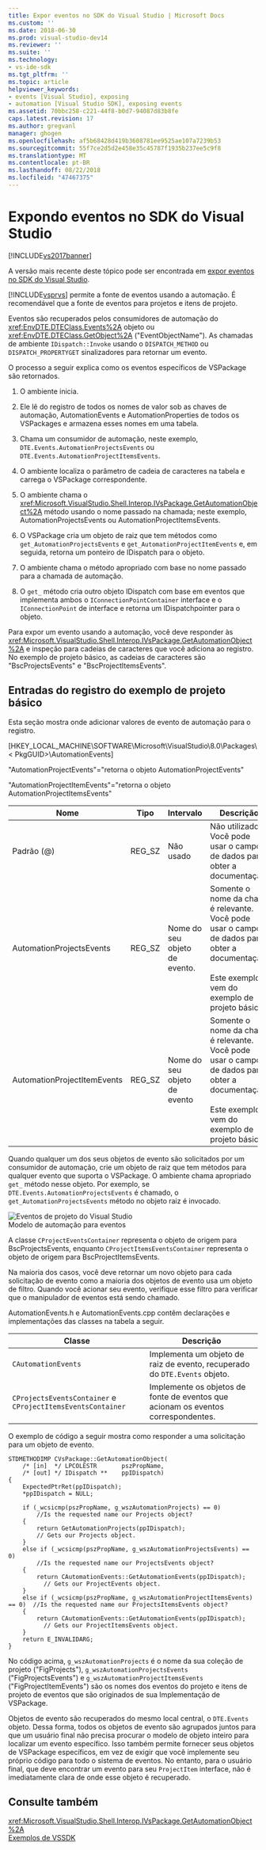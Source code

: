 ```yaml
---
title: Expor eventos no SDK do Visual Studio | Microsoft Docs
ms.custom: ''
ms.date: 2018-06-30
ms.prod: visual-studio-dev14
ms.reviewer: ''
ms.suite: ''
ms.technology:
- vs-ide-sdk
ms.tgt_pltfrm: ''
ms.topic: article
helpviewer_keywords:
- events [Visual Studio], exposing
- automation [Visual Studio SDK], exposing events
ms.assetid: 70bbc258-c221-44f8-b0d7-94087d83b8fe
caps.latest.revision: 17
ms.author: gregvanl
manager: ghogen
ms.openlocfilehash: af5b68428d419b3608781ee9525ae107a7239b53
ms.sourcegitcommit: 55f7ce2d5d2e458e35c45787f1935b237ee5c9f8
ms.translationtype: MT
ms.contentlocale: pt-BR
ms.lasthandoff: 08/22/2018
ms.locfileid: "47467375"
---
```

# <a name="exposing-events-in-the-visual-studio-sdk"></a>Expondo eventos no SDK do Visual Studio
[!INCLUDE[vs2017banner](../../includes/vs2017banner.md)]

A versão mais recente deste tópico pode ser encontrada em [expor eventos no SDK do Visual Studio](https://docs.microsoft.com/visualstudio/extensibility/internals/exposing-events-in-the-visual-studio-sdk).  
  
[!INCLUDE[vsprvs](../../includes/vsprvs-md.md)] permite a fonte de eventos usando a automação. É recomendável que a fonte de eventos para projetos e itens de projeto.  
  
 Eventos são recuperados pelos consumidores de automação do <xref:EnvDTE.DTEClass.Events%2A> objeto ou <xref:EnvDTE.DTEClass.GetObject%2A> ("EventObjectName"). As chamadas de ambiente `IDispatch::Invoke` usando o `DISPATCH_METHOD` ou `DISPATCH_PROPERTYGET` sinalizadores para retornar um evento.  
  
 O processo a seguir explica como os eventos específicos de VSPackage são retornados.  
  
1.  O ambiente inicia.  
  
2.  Ele lê do registro de todos os nomes de valor sob as chaves de automação, AutomationEvents e AutomationProperties de todos os VSPackages e armazena esses nomes em uma tabela.  
  
3.  Chama um consumidor de automação, neste exemplo, `DTE.Events.AutomationProjectsEvents` ou `DTE.Events.AutomationProjectItemsEvents`.  
  
4.  O ambiente localiza o parâmetro de cadeia de caracteres na tabela e carrega o VSPackage correspondente.  
  
5.  O ambiente chama o <xref:Microsoft.VisualStudio.Shell.Interop.IVsPackage.GetAutomationObject%2A> método usando o nome passado na chamada; neste exemplo, AutomationProjectsEvents ou AutomationProjectItemsEvents.  
  
6.  O VSPackage cria um objeto de raiz que tem métodos como `get_AutomationProjectsEvents` e `get_AutomationProjectItemEvents` e, em seguida, retorna um ponteiro de IDispatch para o objeto.  
  
7.  O ambiente chama o método apropriado com base no nome passado para a chamada de automação.  
  
8.  O `get_` método cria outro objeto IDispatch com base em eventos que implementa ambos o `IConnectionPointContainer` interface e o `IConnectionPoint` de interface e retorna um IDispatchpointer para o objeto.  
  
 Para expor um evento usando a automação, você deve responder às <xref:Microsoft.VisualStudio.Shell.Interop.IVsPackage.GetAutomationObject%2A> e inspeção para cadeias de caracteres que você adiciona ao registro. No exemplo de projeto básico, as cadeias de caracteres são "BscProjectsEvents" e "BscProjectItemsEvents".  
  
## <a name="registry-entries-from-the-basic-project-sample"></a>Entradas do registro do exemplo de projeto básico  
 Esta seção mostra onde adicionar valores de evento de automação para o registro.  
  
 [HKEY_LOCAL_MACHINE\SOFTWARE\Microsoft\VisualStudio\8.0\Packages\\< PkgGUID\>\AutomationEvents]  
  
 "AutomationProjectEvents"="retorna o objeto AutomationProjectEvents"  
  
 "AutomationProjectItemEvents"="retorna o objeto AutomationProjectItemsEvents"  
  
|Nome|Tipo|Intervalo|Descrição|  
|----------|----------|-----------|-----------------|  
|Padrão (@)|REG_SZ|Não usado|Não utilizado. Você pode usar o campo de dados para obter a documentação.|  
|AutomationProjectsEvents|REG_SZ|Nome do seu objeto de evento.|Somente o nome da chave é relevante. Você pode usar o campo de dados para obter a documentação.<br /><br /> Este exemplo vem do exemplo de projeto básico.|  
|AutomationProjectItemEvents|REG_SZ|Nome do seu objeto de evento|Somente o nome da chave é relevante. Você pode usar o campo de dados para obter a documentação.<br /><br /> Este exemplo vem do exemplo de projeto básico.|  
  
 Quando qualquer um dos seus objetos de evento são solicitados por um consumidor de automação, crie um objeto de raiz que tem métodos para qualquer evento que suporta o VSPackage. O ambiente chama apropriado `get_` método nesse objeto. Por exemplo, se `DTE.Events.AutomationProjectsEvents` é chamado, o `get_AutomationProjectsEvents` método no objeto raiz é invocado.  
  
 ![Eventos de projeto do Visual Studio](../../extensibility/internals/media/projectevents.gif "ProjectEvents")  
Modelo de automação para eventos  
  
 A classe `CProjectEventsContainer` representa o objeto de origem para BscProjectsEvents, enquanto `CProjectItemsEventsContainer` representa o objeto de origem para BscProjectItemsEvents.  
  
 Na maioria dos casos, você deve retornar um novo objeto para cada solicitação de evento como a maioria dos objetos de evento usa um objeto de filtro. Quando você acionar seu evento, verifique esse filtro para verificar que o manipulador de eventos está sendo chamado.  
  
 AutomationEvents.h e AutomationEvents.cpp contêm declarações e implementações das classes na tabela a seguir.  
  
|Classe|Descrição|  
|-----------|-----------------|  
|`CAutomationEvents`|Implementa um objeto de raiz de evento, recuperado do `DTE.Events` objeto.|  
|`CProjectsEventsContainer` e `CProjectItemsEventsContainer`|Implemente os objetos de fonte de eventos que acionam os eventos correspondentes.|  
  
 O exemplo de código a seguir mostra como responder a uma solicitação para um objeto de evento.  
  
```cpp#  
STDMETHODIMP CVsPackage::GetAutomationObject(  
    /* [in]  */ LPCOLESTR       pszPropName,   
    /* [out] */ IDispatch **    ppIDispatch)  
{  
    ExpectedPtrRet(ppIDispatch);  
    *ppIDispatch = NULL;  
  
    if (_wcsicmp(pszPropName, g_wszAutomationProjects) == 0)   
        //Is the requested name our Projects object?  
    {  
        return GetAutomationProjects(ppIDispatch);  
        // Gets our Projects object.  
    }  
    else if (_wcsicmp(pszPropName, g_wszAutomationProjectsEvents) == 0)  
        //Is the requested name our ProjectsEvents object?  
    {  
        return CAutomationEvents::GetAutomationEvents(ppIDispatch);  
          // Gets our ProjectEvents object.  
    }  
    else if (_wcsicmp(pszPropName, g_wszAutomationProjectItemsEvents) == 0)  //Is the requested name our ProjectsItemsEvents object?  
    {  
        return CAutomationEvents::GetAutomationEvents(ppIDispatch);  
          // Gets our ProjectItemsEvents object.  
    }  
    return E_INVALIDARG;  
}  
```  
  
 No código acima, `g_wszAutomationProjects` é o nome da sua coleção de projeto ("FigProjects"), `g_wszAutomationProjectsEvents` ("FigProjectsEvents") e `g_wszAutomationProjectItemsEvents` ("FigProjectItemEvents") são os nomes dos eventos do projeto e itens de projeto de eventos que são originados de sua Implementação de VSPackage.  
  
 Objetos de evento são recuperados do mesmo local central, o `DTE.Events` objeto. Dessa forma, todos os objetos de evento são agrupados juntos para que um usuário final não precisa procurar o modelo de objeto inteiro para localizar um evento específico. Isso também permite fornecer seus objetos de VSPackage específicos, em vez de exigir que você implemente seu próprio código para todo o sistema de eventos. No entanto, para o usuário final, que deve encontrar um evento para seu `ProjectItem` interface, não é imediatamente clara de onde esse objeto é recuperado.  
  
## <a name="see-also"></a>Consulte também  
 <xref:Microsoft.VisualStudio.Shell.Interop.IVsPackage.GetAutomationObject%2A>   
 [Exemplos de VSSDK](../../misc/vssdk-samples.md)

